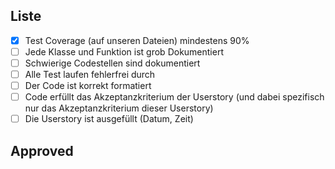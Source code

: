 ## Liste
- [x] Test Coverage (auf unseren Dateien) mindestens 90\%
- [ ] Jede Klasse und Funktion ist grob Dokumentiert
- [ ] Schwierige Codestellen sind dokumentiert
- [ ] Alle Test laufen fehlerfrei durch
- [ ] Der Code ist korrekt formatiert
- [ ] Code erfüllt das Akzeptanzkriterium der Userstory (und dabei spezifisch nur das Akzeptanzkriterium dieser Userstory)
- [ ] Die Userstory ist ausgefüllt (Datum, Zeit)

## Approved

